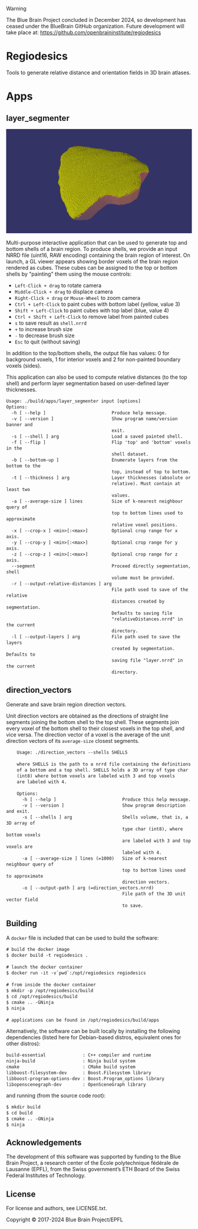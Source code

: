 > [!WARNING]
> The Blue Brain Project concluded in December 2024, so development has ceased under the BlueBrain GitHub organization.
> Future development will take place at: https://github.com/openbraininstitute/regiodesics

# Regiodesics

Tools to generate relative distance and orientation fields in 3D brain atlases.

# Apps

## layer\_segmenter

![Screenshot of layer_segmenter application.](img/layer_segmenter.png)

Multi-purpose interactive application that can be used to generate top and bottom shells of a brain region.
To produce shells, we provide an input NRRD file (uint16, RAW encoding) containing the brain region of interest.
On launch, a GL viewer appears showing border voxels of the brain region rendered as cubes. These cubes can be
assigned to the top or bottom shells by "painting" them using the mouse controls:

+ `Left-Click + drag` to rotate camera
+ `Middle-Click + drag` to displace camera
+ `Right-Click + drag` or `Mouse-Wheel` to zoom camera
+ `Ctrl + Left-Click` to paint cubes with bottom label (yellow, value 3)
+ `Shift + Left-Click` to paint cubes with top label (blue, value 4)
+ `Ctrl + Shift + Left-Click` to remove label from painted cubes
+ `s` to save result as `shell.nrrd`
+ `+` to increase brush size
+ `-` to decrease brush size
+ `Esc` to quit (without saving)

In addition to the top/bottom shells, the output file has values: 0 for background voxels, 1 for interior voxels and 2 for non-painted boundary voxels (sides).

This application can also be used to compute relative distances (to the top shell) and perform layer segmentation
based on user-defined layer thicknesses.

```
Usage: ./build/apps/layer_segmenter input [options]
Options:
  -h [ --help ]                         Produce help message.
  -v [ --version ]                      Show program name/version banner and 
                                        exit.
  -s [ --shell ] arg                    Load a saved painted shell.
  -f [ --flip ]                         Flip 'top' and 'bottom' voxels in the 
                                        shell dataset.
  -b [ --bottom-up ]                    Enumerate layers from the bottom to the
                                        top, instead of top to bottom.
  -t [ --thickness ] arg                Layer thicknesses (absolute or 
                                        relative). Must contain at least two 
                                        values.
  -a [ --average-size ] lines           Size of k-nearest neighbour query of 
                                        top to bottom lines used to approximate
                                        relative voxel positions.
  -x [ --crop-x ] <min>[:<max>]         Optional crop range for x axis.
  -y [ --crop-y ] <min>[:<max>]         Optional crop range for y axis.
  -z [ --crop-z ] <min>[:<max>]         Optional crop range for z axis.
  --segment                             Proceed directly segmentation, shell 
                                        volume must be provided.
  -r [ --output-relative-distances ] arg
                                        File path used to save of the relative 
                                        distances created by segmentation. 
                                        Defaults to saving file 
                                        "relativeDistances.nrrd" in the current
                                        directory.
  -l [ --output-layers ] arg            File path used to save the layers 
                                        created by segmentation. Defaults to 
                                        saving file "layer.nrrd" in the current
                                        directory.
```

## direction\_vectors

Generate and save brain region direction vectors.

Unit direction vectors are obtained as the directions of straight line segments joining the bottom shell to the top shell.
These segments join every voxel of the bottom shell to their closest voxels in the top shell, and vice versa.
The direction vector of a voxel is the average of the unit direction vectors of its `average-size` closest segments.

```
    Usage: ./direction_vectors --shells SHELLS

    where SHELLS is the path to a nrrd file containing the definitions
    of a bottom and a top shell. SHELLS holds a 3D array of type char
    (int8) where bottom voxels are labeled with 3 and top voxels
    are labeled with 4.

    Options:
      -h [ --help ]                         Produce this help message.
      -v [ --version ]                      Show program description and exit.
      -s [ --shells ] arg                   Shells volume, that is, a 3D array of
                                            type char (int8), where bottom voxels
                                            are labeled with 3 and top voxels are
                                            labeled with 4.
      -a [ --average-size ] lines (=1000)   Size of k-nearest neighbour query of
                                            top to bottom lines used to approximate
                                            direction vectors.
      -o [ --output-path ] arg (=direction_vectors.nrrd)
                                            File path of the 3D unit vector field
                                            to save.
```

## Building

A `docker` file is included that can be used to build the software:

    # build the docker image
    $ docker build -t regiodesics .

    # launch the docker container
    $ docker run -it -v`pwd`:/opt/regiodesics regiodesics

    # from inside the docker container
    $ mkdir -p /opt/regiodesics/build
    $ cd /opt/regiodesics/build
    $ cmake .. -GNinja
    $ ninja

    # applications can be found in /opt/regiodesics/build/apps

Alternatively, the software can be built locally by installing the following dependencies (listed here for Debian-based distros, equivalent ones for other distros):

    build-essential              : C++ compiler and runtime
    ninja-build                  : Ninja build system
    cmake                        : CMake build system
    libboost-filesystem-dev      : Boost.Filesystem library
    libboost-program-options-dev : Boost.Program_options library
    libopenscenegraph-dev        : OpenSceneGraph library

and running (from the source code root):

    $ mkdir build
    $ cd build
    $ cmake .. -GNinja
    $ ninja

## Acknowledgements

The development of this software was supported by funding to the Blue Brain Project, a research center of the École polytechnique fédérale de Lausanne (EPFL), from the Swiss government’s ETH Board of the Swiss Federal Institutes of Technology.

## License

For license and authors, see LICENSE.txt.

Copyright © 2017-2024 Blue Brain Project/EPFL
